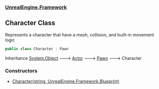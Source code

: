 ### [UnrealEngine.Framework](./UnrealEngine-Framework.md 'UnrealEngine.Framework')
## Character Class
Represents a character that have a mesh, collision, and built-in movement logic  
```csharp
public class Character : Pawn
```
Inheritance [System.Object](https://docs.microsoft.com/en-us/dotnet/api/System.Object 'System.Object') &#129106; [Actor](./Actor.md 'UnrealEngine.Framework.Actor') &#129106; [Pawn](./Pawn.md 'UnrealEngine.Framework.Pawn') &#129106; Character  
### Constructors
- [Character(string, UnrealEngine.Framework.Blueprint)](./Character-Character(string_Blueprint).md 'UnrealEngine.Framework.Character.Character(string, UnrealEngine.Framework.Blueprint)')
